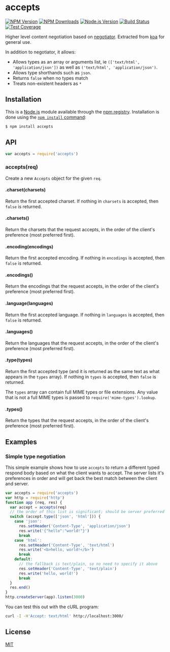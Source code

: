 # accepts

[![NPM Version][npm-version-image]][npm-url]
[![NPM Downloads][npm-downloads-image]][npm-url]
[![Node.js Version][node-version-image]][node-version-url]
[![Build Status][travis-image]][travis-url]
[![Test Coverage][coveralls-image]][coveralls-url]

Higher level content negotiation based on [negotiator](https://www.npmjs.com/package/negotiator).
Extracted from [koa](https://www.npmjs.com/package/koa) for general use.

In addition to negotiator, it allows:

- Allows types as an array or arguments list, ie `(['text/html', 'application/json'])`
  as well as `('text/html', 'application/json')`.
- Allows type shorthands such as `json`.
- Returns `false` when no types match
- Treats non-existent headers as `*`

## Installation

This is a [Node.js](https://nodejs.org/en/) module available through the
[npm registry](https://www.npmjs.com/). Installation is done using the
[`npm install` command](https://docs.npmjs.com/getting-started/installing-npm-packages-locally):

```sh
$ npm install accepts
```

## API

<!-- eslint-disable no-unused-vars -->

```js
var accepts = require('accepts')
```

### accepts(req)

Create a new `Accepts` object for the given `req`.

#### .charset(charsets)

Return the first accepted charset. If nothing in `charsets` is accepted,
then `false` is returned.

#### .charsets()

Return the charsets that the request accepts, in the order of the client's
preference (most preferred first).

#### .encoding(encodings)

Return the first accepted encoding. If nothing in `encodings` is accepted,
then `false` is returned.

#### .encodings()

Return the encodings that the request accepts, in the order of the client's
preference (most preferred first).

#### .language(languages)

Return the first accepted language. If nothing in `languages` is accepted,
then `false` is returned.

#### .languages()

Return the languages that the request accepts, in the order of the client's
preference (most preferred first).

#### .type(types)

Return the first accepted type (and it is returned as the same text as what
appears in the `types` array). If nothing in `types` is accepted, then `false`
is returned.

The `types` array can contain full MIME types or file extensions. Any value
that is not a full MIME types is passed to `require('mime-types').lookup`.

#### .types()

Return the types that the request accepts, in the order of the client's
preference (most preferred first).

## Examples

### Simple type negotiation

This simple example shows how to use `accepts` to return a different typed
respond body based on what the client wants to accept. The server lists it's
preferences in order and will get back the best match between the client and
server.

```js
var accepts = require('accepts')
var http = require('http')
function app (req, res) {
  var accept = accepts(req)
  // the order of this list is significant; should be server preferred order
  switch (accept.type(['json', 'html'])) {
    case 'json':
      res.setHeader('Content-Type', 'application/json')
      res.write('{"hello":"world!"}')
      break
    case 'html':
      res.setHeader('Content-Type', 'text/html')
      res.write('<b>hello, world!</b>')
      break
    default:
      // the fallback is text/plain, so no need to specify it above
      res.setHeader('Content-Type', 'text/plain')
      res.write('hello, world!')
      break
  }
  res.end()
}
http.createServer(app).listen(3000)
```

You can test this out with the cURL program:
```sh
curl -I -H'Accept: text/html' http://localhost:3000/
```

## License

[MIT](LICENSE)

[coveralls-image]: https://badgen.net/coveralls/c/github/jshttp/accepts/master
[coveralls-url]: https://coveralls.io/r/jshttp/accepts?branch=master
[node-version-image]: https://badgen.net/npm/node/accepts
[node-version-url]: https://nodejs.org/en/download
[npm-downloads-image]: https://badgen.net/npm/dm/accepts
[npm-url]: https://npmjs.org/package/accepts
[npm-version-image]: https://badgen.net/npm/v/accepts
[travis-image]: https://badgen.net/travis/jshttp/accepts/master
[travis-url]: https://travis-ci.org/jshttp/accepts